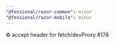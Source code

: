 ```yaml
---
"@fessional/razor-common": minor
"@fessional/razor-mobile": minor
---
```


♻️ accept header for fetch/devProxy #178

